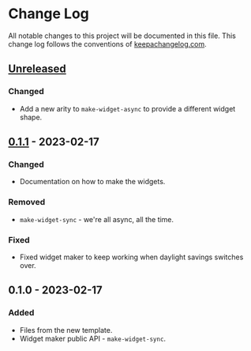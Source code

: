 # Change Log
All notable changes to this project will be documented in this file. This change log follows the conventions of [keepachangelog.com](http://keepachangelog.com/).

## [Unreleased]
### Changed
- Add a new arity to `make-widget-async` to provide a different widget shape.

## [0.1.1] - 2023-02-17
### Changed
- Documentation on how to make the widgets.

### Removed
- `make-widget-sync` - we're all async, all the time.

### Fixed
- Fixed widget maker to keep working when daylight savings switches over.

## 0.1.0 - 2023-02-17
### Added
- Files from the new template.
- Widget maker public API - `make-widget-sync`.

[Unreleased]: https://sourcehost.site/your-name/mip/compare/0.1.1...HEAD
[0.1.1]: https://sourcehost.site/your-name/mip/compare/0.1.0...0.1.1
